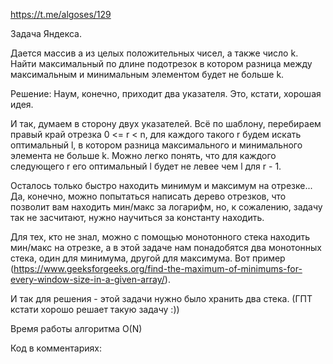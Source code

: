 https://t.me/algoses/129

Задача Яндекса. 

Дается массив a из целых положительных чисел, а также число k. Найти максимальный по длине подотрезок в котором разница между максимальным и минимальным элементом будет не больше k. 

Решение: 
Наум, конечно, приходит два указателя. Это, кстати, хорошая идея.

И так, думаем в сторону двух указателей. Всё по шаблону, перебираем правый край отрезка 0 <= r < n, для каждого такого r будем искать оптимальный l, в котором разница максимального и минимального элемента не больше k. 
Можно легко понять, что для каждого следующего r его оптимальный l будет не левее чем  l для r - 1. 

Осталось только быстро находить минимум и максимум на отрезке... Да, конечно, можно попытаться написать дерево отрезков, что позволит вам находить мин/макс за логарифм, но, к сожалению, задачу так не засчитают, нужно научиться за константу находить. 

Для тех, кто не знал, можно с помощью монотонного стека находить мин/макс на отрезке, а в этой задаче нам понадобятся два монотонных стека, один для минимума, другой для максимума. Вот пример (https://www.geeksforgeeks.org/find-the-maximum-of-minimums-for-every-window-size-in-a-given-array/). 

И так для решения - этой задачи нужно было хранить два стека. (ГПТ кстати хорошо решает такую задачу :)) 

Время работы алгоритма O(N)

Код в комментариях:
